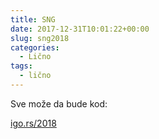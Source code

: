 ```yaml
---
title: SNG
date: 2017-12-31T10:01:22+00:00
slug: sng2018
categories:
  - Lično
tags:
  - lično
---
```


Sve može da bude kod:

[igo.rs/2018](https://igo.rs/2018)